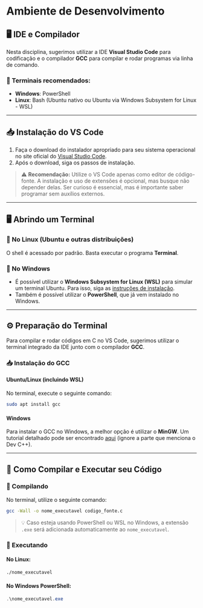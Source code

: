 # Ambiente de Desenvolvimento

## 🖥️ IDE e Compilador
Nesta disciplina, sugerimos utilizar a IDE **Visual Studio Code** para codificação e o compilador **GCC** para compilar e rodar programas via linha de comando.

### 🔧 Terminais recomendados:
- **Windows**: PowerShell
- **Linux**: Bash (Ubuntu nativo ou Ubuntu via Windows Subsystem for Linux - WSL)

---
## 📥 Instalação do VS Code
1. Faça o download do instalador apropriado para seu sistema operacional no site oficial do [Visual Studio Code](https://code.visualstudio.com/).
2. Após o download, siga os passos de instalação.

> ⚠️ **Recomendação:** Utilize o VS Code apenas como editor de código-fonte. A instalação e uso de extensões é opcional, mas busque não depender delas. Ser curioso é essencial, mas é importante saber programar sem auxílios externos.

---
## 🖥️ Abrindo um Terminal

### 📌 No Linux (Ubuntu e outras distribuições)
O shell é acessado por padrão. Basta executar o programa **Terminal**.

### 📌 No Windows
- É possível utilizar o **Windows Subsystem for Linux (WSL)** para simular um terminal Ubuntu. Para isso, siga as [instruções de instalação](https://docs.microsoft.com/pt-br/windows/wsl/install).
- Também é possível utilizar o **PowerShell**, que já vem instalado no Windows.

---
## ⚙️ Preparação do Terminal
Para compilar e rodar códigos em C no VS Code, sugerimos utilizar o terminal integrado da IDE junto com o compilador **GCC**.

### 📥 Instalação do GCC

#### Ubuntu/Linux (incluindo WSL)
No terminal, execute o seguinte comando:
```bash
sudo apt install gcc
```

#### Windows
Para instalar o GCC no Windows, a melhor opção é utilizar o **MinGW**. Um tutorial detalhado pode ser encontrado [aqui](https://www.mingw-w64.org/) (ignore a parte que menciona o Dev C++).

---
## 🚀 Como Compilar e Executar seu Código

### 📌 Compilando
No terminal, utilize o seguinte comando:
```bash
gcc -Wall -o nome_executavel codigo_fonte.c
```
> 💡 Caso esteja usando PowerShell ou WSL no Windows, a extensão `.exe` será adicionada automaticamente ao `nome_executavel`.

### 📌 Executando

#### No Linux:
```bash
./nome_executavel
```

#### No Windows PowerShell:
```powershell
.\nome_executavel.exe
```


